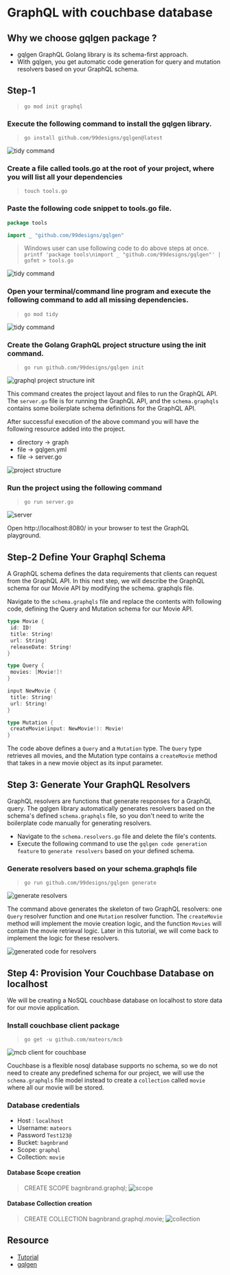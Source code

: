 # GraphQL with couchbase database


## Why we choose gqlgen package ?
* gqlgen GraphQL Golang library is its schema-first approach.
* With gqlgen, you get automatic code generation for query and mutation resolvers based on your GraphQL schema.

## Step-1
> `go mod init graphql`

### Execute the following command to install the gqlgen library.
> `go install github.com/99designs/gqlgen@latest`

![tidy command](./screens/goglgen_package_installation.png)

### Create a file called tools.go at the root of your project, where you will list all your dependencies
> `touch tools.go`

### Paste the following code snippet to tools.go file.
```go
package tools 

import _ "github.com/99designs/gqlgen"
```

> Windows user can use following code to do above steps at once.
`printf 'package tools\nimport _ "github.com/99designs/gqlgen"' | gofmt > tools.go`

![tidy command](./screens/tools_go_file_creation.png)

### Open your terminal/command line program and execute the following command to add all missing dependencies.
> `go mod tidy`

![tidy command](./screens/3_tidy_command_add_dependencies.png)

### Create the Golang GraphQL project structure using the init command.
> `go run github.com/99designs/gqlgen init`

![graphql project structure init](./screens/4_graphql_init.png)

This command creates the project layout and files to run the GraphQL API. The `server.go` file is for running the GraphQL API, and the `schema.graphqls` contains some boilerplate schema definitions for the GraphQL API.

After successful execution of the above command you will have the following resource added into the project.
* directory -> graph
* file -> gqlgen.yml
* file -> server.go

![project structure](./screens/5_project_structure.png)

### Run the project using the following command
> `go run server.go`

![server](./screens/6_server.png)

Open http://localhost:8080/ in your browser to test the GraphQL playground.

## Step-2 Define Your Graphql Schema
A GraphQL schema defines the data requirements that clients can request from the GraphQL API. In this next step, we will describe the GraphQL schema for our Movie API by modifying the schema. graphqls file.

Navigate to the `schema.graphqls` file and replace the contents with following code, defining the Query and Mutation schema for our Movie API.

```go
type Movie {
 id: ID!
 title: String!
 url: String!
 releaseDate: String!
}

type Query {
 movies: [Movie!]!
}

input NewMovie {
 title: String!
 url: String!
}

type Mutation {
 createMovie(input: NewMovie!): Movie!
}
```
The code above defines a `Query` and a `Mutation` type. The `Query` type retrieves all movies, and the Mutation type contains a `createMovie` method that takes in a new movie object as its input parameter.


## Step 3: Generate Your GraphQL Resolvers
GraphQL resolvers are functions that generate responses for a GraphQL query. The gqlgen library automatically generates resolvers based on the schema's defined `schema.graphqls` file, so you don't need to write the boilerplate code manually for generating resolvers.

* Navigate to the `schema.resolvers.go` file and delete the file's contents.
* Execute the following command to use the `gqlgen code generation feature` to `generate resolvers` based on your defined schema.

### Generate resolvers based on your schema.graphqls file
> `go run github.com/99designs/gqlgen generate`

![generate resolvers](./screens/7_generate_resolvers.png)

The command above generates the skeleton of two GraphQL resolvers: one `Query` resolver function and one `Mutation` resolver function. The `createMovie` method will implement the movie creation logic, and the function `Movies` will contain the movie retrieval logic. Later in this tutorial, we will come back to implement the logic for these resolvers.

![generated code for resolvers](./screens/8_resolver_code.png)

## Step 4: Provision Your Couchbase Database on localhost
We will be creating a NoSQL couchbase database on localhost to store data for our movie application.

### Install couchbase client package
> `go get -u github.com/mateors/mcb`

![mcb client for couchbase](./screens/9_mcb_couchbase_client_installation.png)

Couchbase is a flexible nosql database supports no schema, so we do not need to create any predefined schema for our project, we will use the `schema.graphqls` file model instead to create a `collection` called `movie` where all our movie will be stored.

### Database credentials
* Host : `localhost`
* Username: `mateors`
* Password `Test123@`
* Bucket: `bagnbrand`
* Scope: `graphql`
* Collection: `movie`

#### Database Scope creation
> CREATE SCOPE bagnbrand.graphql;
![scope](./screens/10_database_scope_creation.png)

#### Database Collection creation
> CREATE COLLECTION bagnbrand.graphql.movie;
![collection](./screens/11_collection_movie.png)

## Resource
* [Tutorial](https://hasura.io/blog/building-a-graphql-api-with-golang-postgres-and-hasura)
* [gqlgen](https://github.com/99designs/gqlgen)